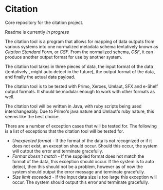 Citation
==========

Core repository for the citation project.

Readme is currently *in progress*

The citation tool is a program that allows for mapping of data outputs from various systems into one normalized metadata schema
tentatively known as *Citation Standard Form*, or *CSF*. From the normalized schema, *CSF*, it can produce another output
format for use by another system.

The citation tool takes in three pieces of data, the input format of the data (tentatively , might auto detect in the future), 
the output format of the data, and finally the actual data payload. 

The citation tool is to be tested with Primo, Xerxes, Umlaut, SFX and e-Shelf output formats. It should be modular enough to work
with other formats as well.

The citation tool will be written in Java, with ruby scripts being used interchangeably. Due to Primo's java nature and Umlaut's
ruby nature, this seems like the best choice.

There are a number of exception cases that will be tested for. The following is a list of exceptions that the citation tool will be
tested for.
- *Unexpected format* - If the format of the data is not recognized or if it does not exist, an exception should occur. Should this
					  occur, the system will output the error and terminate gracefully.
- *Format doesn't match* - If the supplied format does not match the format of the data, this exception should occur. If the system
						 is to auto detect, then this should not be a problem, however as of now the system should output the error
						 message and terminate gracefully.
- *Size limit exceeded* - If the input data size is too large this exception will occur. The system should output this error and
						terminate gracefully.